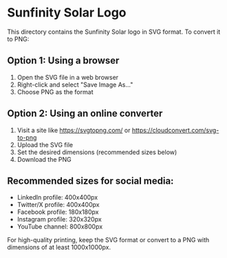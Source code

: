 # Sunfinity Solar Logo

This directory contains the Sunfinity Solar logo in SVG format. To convert it to PNG:

## Option 1: Using a browser
1. Open the SVG file in a web browser
2. Right-click and select "Save Image As..." 
3. Choose PNG as the format

## Option 2: Using an online converter
1. Visit a site like https://svgtopng.com/ or https://cloudconvert.com/svg-to-png
2. Upload the SVG file
3. Set the desired dimensions (recommended sizes below)
4. Download the PNG

## Recommended sizes for social media:
- LinkedIn profile: 400x400px 
- Twitter/X profile: 400x400px
- Facebook profile: 180x180px
- Instagram profile: 320x320px
- YouTube channel: 800x800px

For high-quality printing, keep the SVG format or convert to a PNG with dimensions of at least 1000x1000px. 